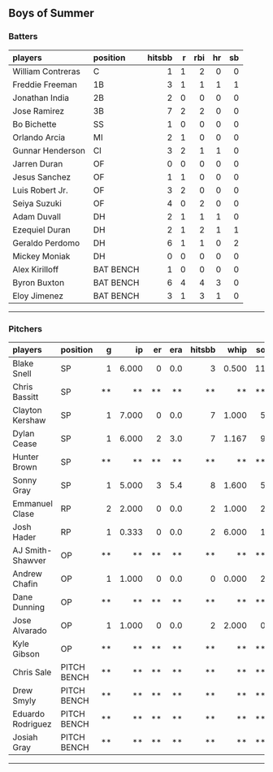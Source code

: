 ## Boys of Summer

### Batters

 
|players           |position  | hitsbb|  r| rbi| hr| sb| 
|:-----------------|:---------|------:|--:|---:|--:|--:| 
|William Contreras |C         |      1|  1|   2|  0|  0| 
|Freddie Freeman   |1B        |      3|  1|   1|  1|  1| 
|Jonathan India    |2B        |      2|  0|   0|  0|  0| 
|Jose Ramirez      |3B        |      7|  2|   2|  0|  0| 
|Bo Bichette       |SS        |      1|  0|   0|  0|  0| 
|Orlando Arcia     |MI        |      2|  1|   0|  0|  0| 
|Gunnar Henderson  |CI        |      3|  2|   1|  1|  0| 
|Jarren Duran      |OF        |      0|  0|   0|  0|  0| 
|Jesus Sanchez     |OF        |      1|  1|   0|  0|  0| 
|Luis Robert Jr.   |OF        |      3|  2|   0|  0|  0| 
|Seiya Suzuki      |OF        |      4|  0|   2|  0|  0| 
|Adam Duvall       |DH        |      2|  1|   1|  1|  0| 
|Ezequiel Duran    |DH        |      2|  1|   2|  1|  1| 
|Geraldo Perdomo   |DH        |      6|  1|   1|  0|  2| 
|Mickey Moniak     |DH        |      0|  0|   0|  0|  0| 
|Alex Kirilloff    |BAT BENCH |      1|  0|   0|  0|  0| 
|Byron Buxton      |BAT BENCH |      6|  4|   4|  3|  0| 
|Eloy Jimenez      |BAT BENCH |      3|  1|   3|  1|  0| 


* * *

### Pitchers

 
|players           |position    |  g|    ip| er| era| hitsbb|  whip| so|  w| sv| 
|:-----------------|:-----------|--:|-----:|--:|---:|------:|-----:|--:|--:|--:| 
|Blake Snell       |SP          |  1| 6.000|  0| 0.0|      3| 0.500| 11|  1|  0| 
|Chris Bassitt     |SP          | **|    **| **|  **|     **|    **| **| **| **| 
|Clayton Kershaw   |SP          |  1| 7.000|  0| 0.0|      7| 1.000|  5|  1|  0| 
|Dylan Cease       |SP          |  1| 6.000|  2| 3.0|      7| 1.167|  9|  0|  0| 
|Hunter Brown      |SP          | **|    **| **|  **|     **|    **| **| **| **| 
|Sonny Gray        |SP          |  1| 5.000|  3| 5.4|      8| 1.600|  5|  0|  0| 
|Emmanuel Clase    |RP          |  2| 2.000|  0| 0.0|      2| 1.000|  2|  0|  1| 
|Josh Hader        |RP          |  1| 0.333|  0| 0.0|      2| 6.000|  1|  0|  0| 
|AJ Smith-Shawver  |OP          | **|    **| **|  **|     **|    **| **| **| **| 
|Andrew Chafin     |OP          |  1| 1.000|  0| 0.0|      0| 0.000|  2|  0|  0| 
|Dane Dunning      |OP          | **|    **| **|  **|     **|    **| **| **| **| 
|Jose Alvarado     |OP          |  1| 1.000|  0| 0.0|      2| 2.000|  0|  0|  0| 
|Kyle Gibson       |OP          | **|    **| **|  **|     **|    **| **| **| **| 
|Chris Sale        |PITCH BENCH | **|    **| **|  **|     **|    **| **| **| **| 
|Drew Smyly        |PITCH BENCH | **|    **| **|  **|     **|    **| **| **| **| 
|Eduardo Rodriguez |PITCH BENCH | **|    **| **|  **|     **|    **| **| **| **| 
|Josiah Gray       |PITCH BENCH | **|    **| **|  **|     **|    **| **| **| **| 


* * *


